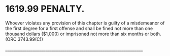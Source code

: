 1619.99 PENALTY.
================

Whoever violates any provision of this chapter is guilty of a
misdemeanor of the first degree for a first offense and shall be fined
not more than one thousand dollars (\$1,000) or imprisoned not more than
six months or both. (ORC 3743.99(C))

**\_\_\_\_\_\_\_\_\_\_\_\_\_\_\_\_\_\_\_\_\_\_\_\_\_\_\_\_\_\_\_\_\_\_\_\_\_\_\_\_\_\_\_\_\_\_\_\_\_\_\_\_\_\_\_\_\_\_\_\_\_\_\_\_\_**
